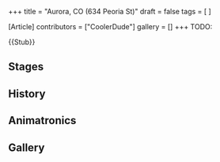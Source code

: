 +++
title = "Aurora, CO (634 Peoria St)"
draft = false
tags = [ ]

[Article]
contributors = ["CoolerDude"]
gallery = []
+++
TODO:

{{Stub}}

##  Stages ## 

##  History ## 

##  Animatronics ## 

##  Gallery ## 